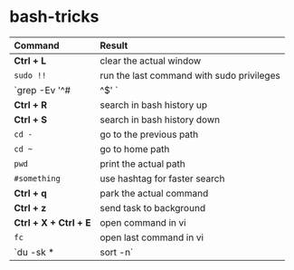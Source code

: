# bash-tricks

| Command                   | Result                                             |
| :------------------------ | :------------------------------------------------- |
| **Ctrl + L**              | clear the actual window                            |
| `sudo !!`                 | run the last command with sudo privileges          |
| `grep -Ev '^#|^$' <file>` | display file content with comments and empty lines |
| **Ctrl + R**              | search in bash history up                          |
| **Ctrl + S**              | search in bash history down                        |
| `cd -`                    | go to the previous path                            |
| `cd ~`                    | go to home path                                    |
| `pwd`                     | print the actual path                              |
| `#something`              | use hashtag for faster search                      |
| **Ctrl + q**              | park the actual command                            |
| **Ctrl + z**              | send task to background                            |
| **Ctrl + X + Ctrl + E**   | open command in vi                                 |
| `fc`                      | open last command in vi                            |
| `du -sk * | sort -n`      | show the total folder size for subfolders          |
